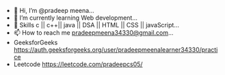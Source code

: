 - 👋 Hi, I’m @pradeep meena...
- 🌱 I’m currently learning Web development...
- 💞️ Skills c || c++|| java || DSA || HTML || CSS || javaScript...
- 📫 How to reach me  pradeepmeena34330@gmail.com...
- GeeksforGeeks https://auth.geeksforgeeks.org/user/pradeepmeenalearner34330/practice
- Leetcode https://leetcode.com/pradeepcs05/

<!---
pradeepmeena05/pradeepmeena05 is a ✨ special ✨ repository because its `README.md` (this file) appears on your GitHub profile.
You can click the Preview link to take a look at your changes.
--->
